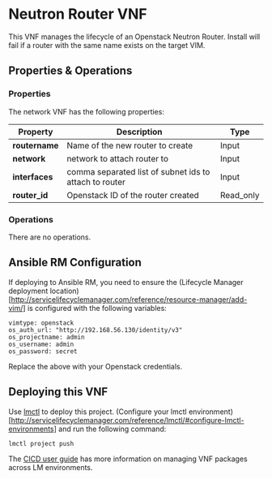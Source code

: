 # Neutron Router VNF

This VNF manages the lifecycle of an Openstack Neutron Router. Install will fail if a router with the same name exists on the target VIM. 

## Properties & Operations

### Properties

The network VNF has the following properties:

| Property             |  Description                        | Type      |
|----------------------|-------------------------------------|-----------|
| **routername**       | Name of the new router to create    | Input     |
| **network**          | network to attach router to         | Input     |
| **interfaces**       | comma separated list of subnet ids to attach to router | Input |
| **router_id**        | Openstack ID of the router created  | Read_only |

### Operations

There are no operations. 

## Ansible RM Configuration

If deploying to Ansible RM, you need to ensure the (Lifecycle Manager deployment location)[http://servicelifecyclemanager.com/reference/resource-manager/add-vim/] is configured with the following variables:

```
vimtype: openstack
os_auth_url: "http://192.168.56.130/identity/v3"
os_projectname: admin
os_username: admin
os_password: secret
```

Replace the above with your Openstack credentials.

## Deploying this VNF

Use [lmctl](http://servicelifecyclemanager.com/reference/lmctl/) to deploy this project. (Configure your lmctl environment)[http://servicelifecyclemanager.com/reference/lmctl/#configure-lmctl-environments] and run the following command:

```
lmctl project push
```

The [CICD user guide](http://servicelifecyclemanager.com/cicd/introduction/) has more information on managing VNF packages across LM environments. 